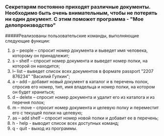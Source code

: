 ### Секретарям постоянно приходят различные документы. Необходимо быть очень внимательным, чтобы не потерять ни один документ. С этим поможет программа - "Мое делопроизводство"

#####Реализованы пользовательские команды, выполняющие следующие функции:
1. p – people – спросит номер документа и выведет имя человека, которому он принадлежит;
2. s – shelf – спросит номер документа и выведет номер полки, на которой он находится;
3. l– list – выведет список всех документов в формате passport "2207 876234" "Василий Гупкин";
4. a – add – добавит новый документ в каталог и в перечень полок,
спросив его номер, тип, имя владельца и номер полки, на котором он будет храниться;
5. d – delete – спросит номер документа и удалит его из каталога и из перечня полок;
6. m – move – спросит номер документа и целевую полку и переместит его с текущей полки на целевую;
7. as – add shelf – спросит номер новой полки и добавит ее в перечень;
8. h - help - выводит список всех доступных команд;
9. q - quit - выход из программы.